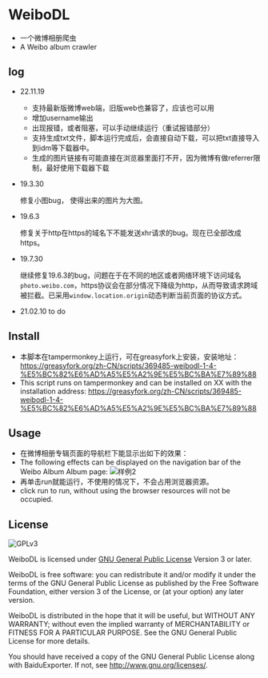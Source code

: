 # WeiboDL
- 一个微博相册爬虫
- A Weibo album crawler

## log
 - 22.11.19
    - 支持最新版微博web端，旧版web也兼容了，应该也可以用
    - 增加username输出
    - 出现报错，或者阻塞，可以手动继续运行（重试报错部分）
    - 支持生成txt文件，脚本运行完成后，会直接自动下载，可以把txt直接导入到idm等下载器中。
    - 生成的图片链接有可能直接在浏览器里面打不开，因为微博有做referrer限制，最好使用下载器下载

 - 19.3.30
    
    修复小图bug， 使得出来的图片为大图。
 - 19.6.3
 
    修复关于http在https的域名下不能发送xhr请求的bug。现在已全部改成https。

 - 19.7.30
   
   继续修复19.6.3的bug，问题在于在不同的地区或者网络环境下访问域名`photo.weibo.com`，https协议会在部分情况下降级为http，从而导致请求跨域被拦截。已采用`window.location.origin`动态判断当前页面的协议方式。

 - 21.02.10
   to do 
## Install
- 本脚本在tampermonkey上运行，可在greasyfork上安装，安装地址：https://greasyfork.org/zh-CN/scripts/369485-weibodl-1-4-%E5%BC%82%E6%AD%A5%E5%A2%9E%E5%BC%BA%E7%89%88
- This script runs on tampermonkey and can be installed on XX with the installation address: https://greasyfork.org/zh-CN/scripts/369485-weibodl-1-4-%E5%BC%82%E6%AD%A5%E5%A2%9E%E5%BC%BA%E7%89%88

## Usage
- 在微博相册专辑页面的导航栏下能显示出如下的效果：
- The following effects can be displayed on the navigation bar of the Weibo Album Album page:
![样例2](http://wx3.sinaimg.cn/large/006w0upJgy1fsal9vxxkyj30yw07nweu.jpg)
- 再单击run就能运行，不使用的情况下，不会占用浏览器资源。
- click run to run, without using the browser resources will not be occupied.

## License

![GPLv3](https://www.gnu.org/graphics/gplv3-127x51.png)

WeiboDL is licensed under [GNU General Public License](https://www.gnu.org/licenses/gpl.html) Version 3 or later.

WeiboDL is free software: you can redistribute it and/or modify it under the terms of the GNU General Public License as published by the Free Software Foundation, either version 3 of the License, or (at your option) any later version.

WeiboDL is distributed in the hope that it will be useful, but WITHOUT ANY WARRANTY; without even the implied warranty of MERCHANTABILITY or FITNESS FOR A PARTICULAR PURPOSE.  See the GNU General Public License for more details.

You should have received a copy of the GNU General Public License along with BaiduExporter.  If not, see <http://www.gnu.org/licenses/>.
